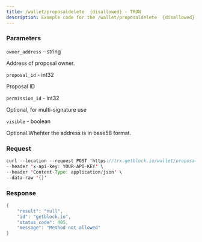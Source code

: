 ```yaml
---
title: /wallet/proposaldelete  {disallowed} - TRON
description: Example code for the /wallet/proposaldelete  {disallowed} rest method. Сomplete guide on how to use /wallet/proposaldelete  {disallowed} rest in GetBlock.io Web3 documentation.
---
```


### Parameters


`owner_address` - string

Address of proposal owner.

`proposal_id` - int32

Proposal ID

`permission_id` - int32

Optional, for multi-signature use

`visible` - boolean

Optional.Whehter the address is in base58 format.

### Request

``` java
curl --location --request POST 'https://trx.getblock.io/wallet/proposaldelete' \
--header 'x-api-key: YOUR-API-KEY' \
--header 'Content-Type: application/json' \
--data-raw '{}'
```

###  Response

``` java
{
    "result": "null",
    "id": "getblock.io",
    "status_code": 405,
    "message": "Method not allowed"
}
```

